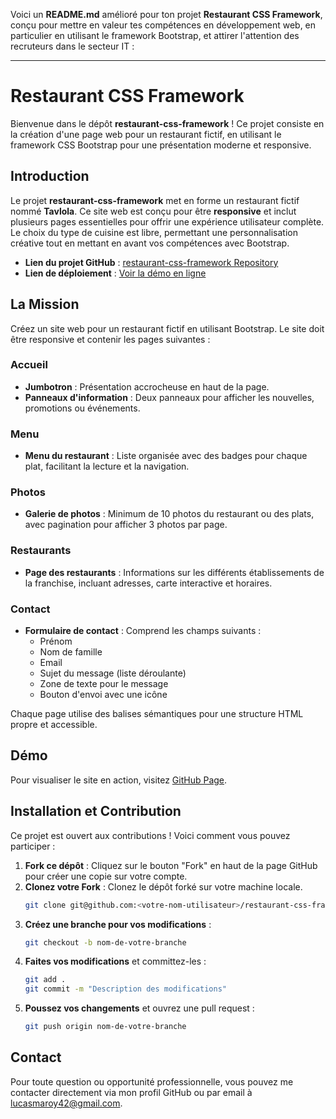 Voici un **README.md** amélioré pour ton projet **Restaurant CSS Framework**, conçu pour mettre en valeur tes compétences en développement web, en particulier en utilisant le framework Bootstrap, et attirer l'attention des recruteurs dans le secteur IT :

---

# Restaurant CSS Framework

Bienvenue dans le dépôt **restaurant-css-framework** ! Ce projet consiste en la création d'une page web pour un restaurant fictif, en utilisant le framework CSS Bootstrap pour une présentation moderne et responsive.

## Introduction

Le projet **restaurant-css-framework** met en forme un restaurant fictif nommé **Tavlola**. Ce site web est conçu pour être **responsive** et inclut plusieurs pages essentielles pour offrir une expérience utilisateur complète. Le choix du type de cuisine est libre, permettant une personnalisation créative tout en mettant en avant vos compétences avec Bootstrap.

- **Lien du projet GitHub** : [restaurant-css-framework Repository](git@github.com:Lumar-ux/restaurant-css-framework.git)
- **Lien de déploiement** : [Voir la démo en ligne](https://lumar-ux.github.io/restaurant-css-framework/)

## La Mission

Créez un site web pour un restaurant fictif en utilisant Bootstrap. Le site doit être responsive et contenir les pages suivantes :

### Accueil

- **Jumbotron** : Présentation accrocheuse en haut de la page.
- **Panneaux d'information** : Deux panneaux pour afficher les nouvelles, promotions ou événements.

### Menu

- **Menu du restaurant** : Liste organisée avec des badges pour chaque plat, facilitant la lecture et la navigation.

### Photos

- **Galerie de photos** : Minimum de 10 photos du restaurant ou des plats, avec pagination pour afficher 3 photos par page.

### Restaurants

- **Page des restaurants** : Informations sur les différents établissements de la franchise, incluant adresses, carte interactive et horaires.

### Contact

- **Formulaire de contact** : Comprend les champs suivants :
  - Prénom
  - Nom de famille
  - Email
  - Sujet du message (liste déroulante)
  - Zone de texte pour le message
  - Bouton d'envoi avec une icône

Chaque page utilise des balises sémantiques pour une structure HTML propre et accessible.

## Démo

Pour visualiser le site en action, visitez [GitHub Page](https://lumar-ux.github.io/restaurant-css-framework/).

## Installation et Contribution

Ce projet est ouvert aux contributions ! Voici comment vous pouvez participer :

1. **Fork ce dépôt** : Cliquez sur le bouton "Fork" en haut de la page GitHub pour créer une copie sur votre compte.
2. **Clonez votre Fork** : Clonez le dépôt forké sur votre machine locale.
   ```bash
   git clone git@github.com:<votre-nom-utilisateur>/restaurant-css-framework.git
   ```
3. **Créez une branche pour vos modifications** :
   ```bash
   git checkout -b nom-de-votre-branche
   ```
4. **Faites vos modifications** et committez-les :
   ```bash
   git add .
   git commit -m "Description des modifications"
   ```
5. **Poussez vos changements** et ouvrez une pull request :
   ```bash
   git push origin nom-de-votre-branche
   ```

## Contact

Pour toute question ou opportunité professionnelle, vous pouvez me contacter directement via mon profil GitHub ou par email à [lucasmaroy42@gmail.com](mailto:lucasmaroy42@gmail.com).
